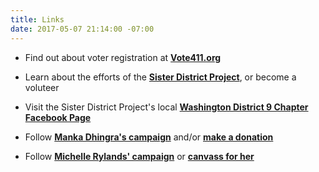 ```yaml
---
title: Links
date: 2017-05-07 21:14:00 -07:00
---
```


* Find out about voter registration at **[Vote411.org](http://www.vote411.org/)**

* Learn about the efforts of the **[Sister District Project](https://www.sisterdistrict.com/)**, or become a voluteer   

* Visit the Sister District Project's local **[Washington District 9 Chapter Facebook Page](https://www.facebook.com/groups/238429669950153/)** 

* Follow **[Manka Dhingra's campaign](http://www.electmanka.com/)** and/or **[make a donation](https://secure.actblue.com/contribute/page/sd_wa45?refcode=wa09)**

* Follow **[Michelle Rylands' campaign](https://michellerylands.nationbuilder.com/)**  or **[canvass for her](http://www.wa-democrats.org/summer-of-canvass)**

